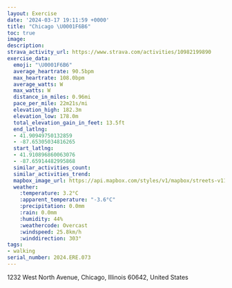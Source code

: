 ```yaml
---
layout: Exercise
date: '2024-03-17 19:11:59 +0000'
title: "Chicago \U0001F6B6"
toc: true
image:
description:
strava_activity_url: https://www.strava.com/activities/10982199890
exercise_data:
  emoji: "\U0001F6B6"
  average_heartrate: 90.5bpm
  max_heartrate: 108.0bpm
  average_watts: W
  max_watts: W
  distance_in_miles: 0.96mi
  pace_per_mile: 22m21s/mi
  elevation_high: 182.3m
  elevation_low: 178.0m
  total_elevation_gain_in_feet: 13.5ft
  end_latlng:
  - 41.90949750132859
  - -87.65305034816265
  start_latlng:
  - 41.910896860063076
  - -87.65914482995868
  similar_activities_count:
  similar_activities_trend:
  mapbox_image_url: https://api.mapbox.com/styles/v1/mapbox/streets-v11/static/path-5+787af2-1.0(_vx~Frp_vO%40qAGeCBi%40%3Fq%40),pin-s-s+e5b22e(-87.65722,41.91088),pin-s-f+89ae00(-87.65568,41.910889999999995)/auto/800x800?access_token=pk.eyJ1Ijoiam9zaGJlY2ttYW4iLCJhIjoiY205eWR2aDd1MWZ6djJrbXc4a3M0bWZleiJ9.XiG9OWkNcZk2QzjJbxLB4A
  weather:
    :temperature: 3.2°C
    :apparent_temperature: "-3.6°C"
    :precipitation: 0.0mm
    :rain: 0.0mm
    :humidity: 44%
    :weathercode: Overcast
    :windspeed: 25.8km/h
    :winddirection: 303°
tags:
- walking
serial_number: 2024.ERE.073
---
```

1232 West North Avenue, Chicago, Illinois 60642, United States
